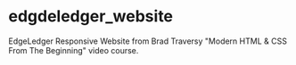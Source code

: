 # edgdeledger_website
EdgeLedger Responsive Website from Brad Traversy "Modern HTML & CSS From The Beginning" video course. 

